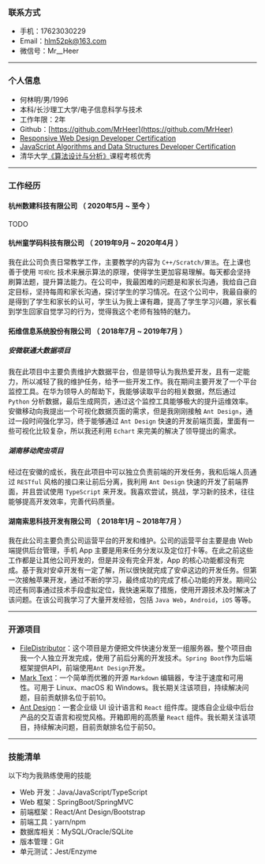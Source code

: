 ### 联系方式

- 手机：17623030229
- Email：hlm52pk@163.com
- 微信号：Mr__Heer

---

### 个人信息

- 何林明/男/1996
- 本科/长沙理工大学/电子信息科学与技术
- 工作年限：2年
- Github：[https://github.com/MrHeer](https://github.com/MrHeer)
- [Responsive Web Design Developer Certification](https://www.freecodecamp.org/certification/mrheer/responsive-web-design)
- [JavaScript Algorithms and Data Structures Developer Certification](https://www.freecodecamp.org/certification/mrheer/javascript-algorithms-and-data-structures)
- 清华大学[《算法设计与分析》](https://www.xuetangx.com/download_credential/pYMHZiT-EZF.pdf)课程考核优秀

---

### 工作经历

#### 杭州数建科技有限公司 （ 2020年5月 ~ 至今 ）

TODO

#### 杭州童学码科技有限公司 （ 2019年9月 ~ 2020年4月 ）

我在此公司负责日常教学工作，主要教学的内容为 `C++/Scratch/算法`。在上课也善于使用 `可视化` 技术来展示算法的原理，使得学生更加容易理解。每天都会坚持刷算法题，提升算法能力。在公司中，我最困难的问题是和家长沟通，我给自己自定目标，坚持每周和家长沟通，探讨学生的学习情况。在这个公司中，我最自豪的是得到了学生和家长的认可，学生认为我上课有趣，提高了学生学习兴趣，家长看到学生回家自觉学习的行为，觉得我这个老师有独特的魅力。

#### 拓维信息系统股份有限公司 （ 2018年7月 ~ 2019年7月 ）

##### 安微联通大数据项目

我在此项目中主要负责维护大数据平台，但是领导认为我热爱开发，且有一定能力，所以减轻了我的维护任务，给予一些开发工作。我在期间主要开发了一个平台监控工具。在华为领导人的帮助下，我能够读取平台的相关数据，然后通过 `Python` 分析数据，最后生成网页，通过这个监控工具能够极大的提升运维效率。安徽移动向我提出一个可视化数据页面的需求，但是我刚刚接触 `Ant Design`，通过一段时间强化学习，终于能够通过 `Ant Design` 快速的开发前端页面，里面有一些可视化比较复杂，所以我还利用 `Echart` 来完美的解决了领导提出的需求。

##### 湖南移动爬虫项目

经过在安徽的成长，我在此项目中可以独立负责前端的开发任务，我和后端人员通过 `RESTful` 风格的接口来让前后分离，我利用 `Ant Design` 快速的开发了前端界面，并且尝试使用 `TypeScript` 来开发。我喜欢尝试，挑战，学习新的技术，往往能够提高开发效率，完善代码质量。

#### 湖南索思科技开发有限公司 （ 2018年1月 ~ 2018年7月 ）

我在此公司主要负责公司运营平台的开发和维护。公司的运营平台主要是由 Web 端提供后台管理，手机 App 主要是用来任务分发以及定位打卡等。在此之前这些工作都是让其他公司开发的，但是并没有完全开发，App 的核心功能都没有完成。基于我对安卓开发有一定了解，所以很快就完成了安卓这边的开发任务。但第一次接触苹果开发，通过不断的学习，最终成功的完成了核心功能的开发。期间公司还有同事通过技术手段虚拟定位，我快速采取了措施，使用开源技术及时解决了该问题。在该公司我学习了大量开发经验，包括 `Java Web`，`Android`，`iOS` 等等。

---

### 开源项目

- [FileDistributor](https://github.com/MrHeer/FileDistributor)：这个项目是方便把文件快速分发至一组服务器。整个项目由我一个人独立开发完成，使用了前后分离的开发技术。`Spring Boot`作为后端框架提供API，前端使用`Ant Design`开发。
- [Mark Text](https://github.com/marktext/marktext)：一个简单而优雅的开源 `Markdown` 编辑器，专注于速度和可用性。可用于 Linux、macOS 和 Windows。我长期关注该项目，持续解决问题，目前贡献排名位于前10。
- [Ant Design](https://github.com/ant-design/ant-design)：一套企业级 UI 设计语言和 `React` 组件库。提炼自企业级中后台产品的交互语言和视觉风格。开箱即用的高质量 `React` 组件。我长期关注该项目，持续解决问题，目前贡献排名位于前50。

---

### 技能清单

以下均为我熟练使用的技能

- Web 开发：Java/JavaScript/TypeScript
- Web 框架：SpringBoot/SpringMVC
- 前端框架：React/Ant Design/Bootstrap
- 前端工具：yarn/npm
- 数据库相关：MySQL/Oracle/SQLite
- 版本管理：Git
- 单元测试：Jest/Enzyme
